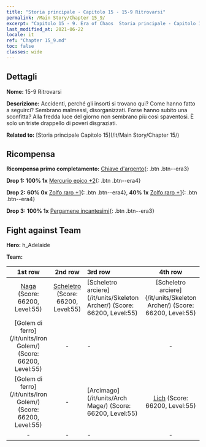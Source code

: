 ```yaml
---
title: "Storia principale - Capitolo 15 - 15-9 Ritrovarsi"
permalink: /Main Story/Chapter 15_9/
excerpt: "Capitolo 15 - 9. Era of Chaos  Storia principale - Capitolo 15_9. 15-9 Ritrovarsi"
last_modified_at: 2021-06-22
locale: it
ref: "Chapter 15_9.md"
toc: false
classes: wide
---
```


## Dettagli

 **Nome:** 15-9 Ritrovarsi

 **Descrizione:** Accidenti, perché gli insorti si trovano qui? Come hanno fatto a seguirci? Sembrano malmessi, disorganizzati. Forse hanno subito una sconfitta? Alla fredda luce del giorno non sembrano più così spaventosi. È solo un triste drappello di poveri disgraziati.

 **Related to:** [Storia principale Capitolo 15](/it/Main Story/Chapter 15/)

## Ricompensa

 **Ricompensa primo completamento:** [Chiave d'argento](/ItemsIT/con_693/){: .btn .btn--era3}

 **Drop 1:** **100% 1x** [Mercurio epico +2](/ItemsIT/mat_49/){: .btn .btn--era4}

 **Drop 2:** **60% 0x** [Zolfo raro +1](/ItemsIT/mat_43/){: .btn .btn--era4}, **40% 1x** [Zolfo raro +1](/ItemsIT/mat_43/){: .btn .btn--era4}

 **Drop 3:** **100% 1x** [Pergamene incantesimi](/ItemsIT/con_694/){: .btn .btn--era3}


## Fight against Team
 **Hero:** h_Adelaide

 **Team:**


  | 1st row | 2nd row | 3rd row | 4th row |
  |:----:|:----:|:----|:----:|
  | [Naga](/it/units/Naga/) (Score: 66200, Level:55)  | [Scheletro](/it/units/Skeleton/) (Score: 66200, Level:55)  | [Scheletro arciere](/it/units/Skeleton Archer/) (Score: 66200, Level:55)  | [Scheletro arciere](/it/units/Skeleton Archer/) (Score: 66200, Level:55)  |
  | [Golem di ferro](/it/units/Iron Golem/) (Score: 66200, Level:55)  | - | - | - |
  | [Golem di ferro](/it/units/Iron Golem/) (Score: 66200, Level:55)  | - | [Arcimago](/it/units/Arch Mage/) (Score: 66200, Level:55)  | [Lich](/it/units/Lich/) (Score: 66200, Level:55)  |
  | - | - | - | - |


